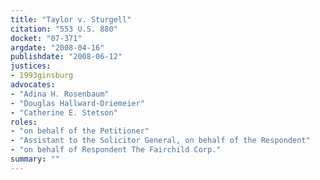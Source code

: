 ```yaml
---
title: "Taylor v. Sturgell"
citation: "553 U.S. 880"
docket: "07-371"
argdate: "2008-04-16"
publishdate: "2008-06-12"
justices:
- 1993ginsburg
advocates:
- "Adina H. Rosenbaum"
- "Douglas Hallward-Driemeier"
- "Catherine E. Stetson"
roles:
- "on behalf of the Petitioner"
- "Assistant to the Solicitor General, on behalf of the Respondent"
- "on behalf of Respondent The Fairchild Corp."
summary: ""
---
```


